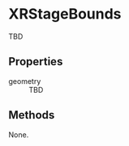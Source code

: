 # XRStageBounds

TBD

## Properties

<dl>
  <dt>geometry</dt>
  <dd>TBD</dd>
</dl>

## Methods

None.
